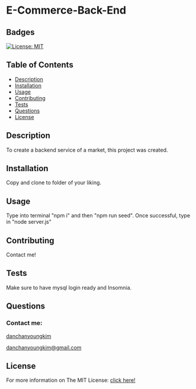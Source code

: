 # E-Commerce-Back-End

  ## Badges
  [![License: MIT](https://img.shields.io/badge/License-MIT-yellow.svg)](https://opensource.org/licenses/MIT)

  ## Table of Contents
  - [Description](#description)
  - [Installation](#installation)
  - [Usage](#usage)
  - [Contributing](#contributing)
  - [Tests](#tests)
  - [Questions](#questions)
  - [License](#license)

  ## Description
  To create a backend service of a market, this project was created.

  ## Installation
  Copy and clone to folder of your liking.

  ## Usage
  Type into terminal "npm i" and then "npm run seed". Once successful, type in "node server.js"

  ## Contributing
  Contact me!
  
  ## Tests
  Make sure to have mysql login ready and Insomnia.

  ## Questions
  ### Contact me:
  [danchanyoungkim](https://github.com/danchanyoungkim)
  
  danchanyoungkim@gmail.com

  ## License
  For more information on The MIT License:
  [click here!](https://opensource.org/licenses/MIT)
